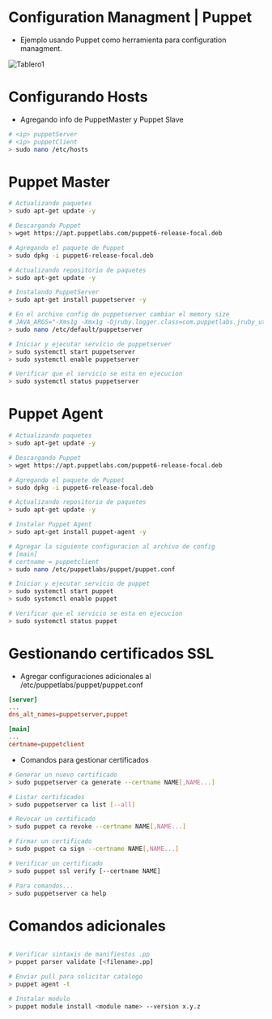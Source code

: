 # Configuration Managment | Puppet

- Ejemplo usando Puppet como herramienta para configuration managment.

![Tablero1](https://i.ibb.co/j34KQq1/Puppet-Architecture-scaled.webp)

# Configurando Hosts

- Agregando info de PuppetMaster y Puppet Slave

```bash
# <ip> puppetServer
# <ip> puppetClient
> sudo nano /etc/hosts
```

# Puppet Master

```bash
# Actualizando paquetes
> sudo apt-get update -y

# Descargando Puppet
> wget https://apt.puppetlabs.com/puppet6-release-focal.deb

# Agregando el paquete de Puppet
> sudo dpkg -i puppet6-release-focal.deb

# Actualizando repositorio de paquetes
> sudo apt-get update -y

# Instalando PuppetServer
> sudo apt-get install puppetserver -y

# En el archivo config de puppetserver cambiar el memory size
# JAVA_ARGS="-Xms1g -Xmx1g -Djruby.logger.class=com.puppetlabs.jruby_utils.jruby.Slf4jLogger"
> sudo nano /etc/default/puppetserver

# Iniciar y ejecutar servicio de puppetserver
> sudo systemctl start puppetserver
> sudo systemctl enable puppetserver

# Verificar que el servicio se esta en ejecucion
> sudo systemctl status puppetserver

```

# Puppet Agent

```bash
# Actualizando paquetes
> sudo apt-get update -y

# Descargando Puppet
> wget https://apt.puppetlabs.com/puppet6-release-focal.deb

# Agregando el paquete de Puppet
> sudo dpkg -i puppet6-release-focal.deb

# Actualizando repositorio de paquetes
> sudo apt-get update -y

# Instalar Puppet Agent
> sudo apt-get install puppet-agent -y

# Agregar la siguiente configuracion al archivo de config
# [main] 
# certname = puppetclient
> sudo nano /etc/puppetlabs/puppet/puppet.conf

# Iniciar y ejecutar servicio de puppet
> sudo systemctl start puppet
> sudo systemctl enable puppet

# Verificar que el servicio se esta en ejecucion
> sudo systemctl status puppet

```

# Gestionando certificados SSL

- Agregar configuraciones adicionales al /etc/puppetlabs/puppet/puppet.conf

```toml
[server]
...
dns_alt_names=puppetserver,puppet

[main]
...
certname=puppetclient
```

- Comandos para gestionar certificados

```bash
# Generar un nuevo certificado
> sudo puppetserver ca generate --certname NAME[,NAME...]

# Listar certificados
> sudo puppetserver ca list [--all]

# Revocar un certificado
> sudo puppet ca revoke --certname NAME[,NAME...]

# Firmar un certificado
> sudo puppet ca sign --certname NAME[,NAME...]

# Verificar un certificado
> sudo puppet ssl verify [--certname NAME]

# Para comandos...
> sudo puppetserver ca help
```

# Comandos adicionales

```bash

# Verificar sintaxis de manifiestos .pp
> puppet parser validate [<filename>.pp]

# Enviar pull para solicitar catalogo
> puppet agent -t

# Instalar modulo
> puppet module install <module name> --version x.y.z

```